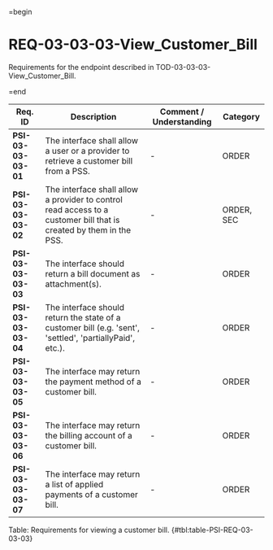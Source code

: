 =begin

# REQ-03-03-03-View_Customer_Bill

Requirements for the endpoint described in TOD-03-03-03-View_Customer_Bill.

=end

| Req. ID | Description | Comment / Understanding | Category |
| ------- | ----------- | ----------------------- | -------- |
| __PSI-03-03-03-01__ | The interface shall allow a user or a provider to retrieve a customer bill from a PSS. | - | ORDER |
| __PSI-03-03-03-02__ | The interface shall allow a provider to control read access to a customer bill that is created by them in the PSS. | - | ORDER, SEC |
| __PSI-03-03-03-03__ | The interface should return a bill document as attachment(s). | - | ORDER |
| __PSI-03-03-03-04__ | The interface should return the state of a customer bill (e.g. 'sent', 'settled', 'partiallyPaid', etc.). | - | ORDER |
| __PSI-03-03-03-05__ | The interface may return the payment method of a customer bill. | - | ORDER |
| __PSI-03-03-03-06__ | The interface may return the billing account of a customer bill. | - | ORDER |
| __PSI-03-03-03-07__ | The interface may return a list of applied payments of a customer bill. | - | ORDER |

Table: Requirements for viewing a customer bill. {#tbl:table-PSI-REQ-03-03-03}
